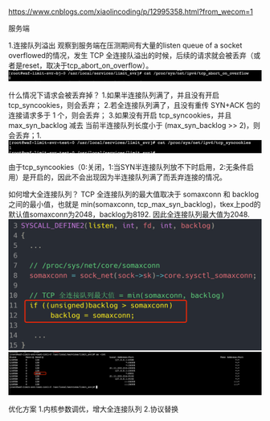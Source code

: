 

https://www.cnblogs.com/xiaolincoding/p/12995358.html?from_wecom=1


服务端

1.连接队列溢出
观察到服务端在压测期间有大量的listen queue of a socket overflowed的情况，发生 TCP 全连接队溢出的时候，后续的请求就会被丢弃（或者是reset，取决于tcp_abort_on_overflow）。
![alt text](image-17.png)

什么情况下请求会被丢弃掉？
1.如果半连接队列满了，并且没有开启 tcp_syncookies，则会丢弃；
2.若全连接队列满了，且没有重传 SYN+ACK 包的连接请求多于 1 个，则会丢弃；
3.如果没有开启 tcp_syncookies，并且 max_syn_backlog 减去 当前半连接队列长度小于 (max_syn_backlog >> 2)，则会丢弃；1.
![alt text](image-18.png)

由于tcp_syncookies（0:关闭，1:当SYN半连接队列放不下时启用，2:无条件启用）是开启的，因此不会出现因为半连接队列满了而丢弃连接的情况。

如何增大全连接队列？
TCP 全连接队列的最大值取决于 somaxconn 和 backlog 之间的最小值，也就是 min(somaxconn, tcp_max_syn_backlog)，tkex上pod的默认值somaxconn为2048，backlog为8192. 因此全连接队列最大值为2048.
![alt text](image-19.png)
![alt text](image-20.png)

优化方案
1.内核参数调优，增大全连接队列
2.协议替换








